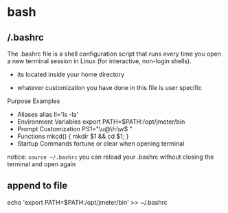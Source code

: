 # bash

## /.bashrc 

The .bashrc file is a shell configuration script that runs every time you open a new terminal session in Linux (for interactive, non-login shells). 

- its located inside your home directory

- whatever customization you have done in this file is user specific

Purpose	Examples
- Aliases	alias ll='ls -la'
- Environment Variables	export PATH=$PATH:/opt/jmeter/bin
- Prompt Customization	PS1="\u@\h:\w$ "
- Functions	mkcd() { mkdir $1 && cd $1; }
- Startup Commands	fortune or clear when opening terminal

notice:
`source ~/.bashrc` you can reload your .bashrc without closing the terminal and open again 


## append to file

echo 'export PATH=$PATH:/opt/jmeter/bin' >> ~/.bashrc